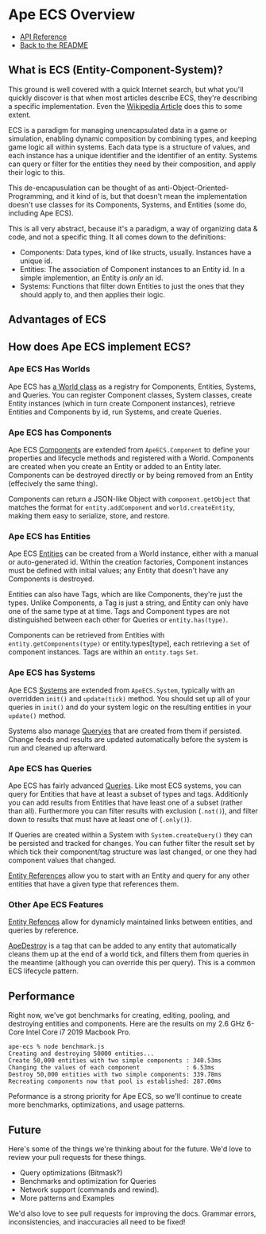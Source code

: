 # Ape ECS Overview

* [API Reference](./API_Reference.md)
* [Back to the README](../README.md)

## What is ECS (Entity-Component-System)?

This ground is well covered with a quick Internet search, but what you'll quickly discover is that when most articles describe ECS, they're describing a specific implementation.
Even the [Wikipedia Article](https://en.wikipedia.org/wiki/Entity_component_system) does this to some extent.

ECS is a paradigm for managing unencapsulated data in a game or simulation, enabling dynamic composition by combining types, and keeping game logic all within systems.
Each data type is a structure of values, and each instance has a unique identifier and the identifier of an entity.
Systems can query or filter for the entities they need by their composition, and apply their logic to this.

This de-encapusulation can be thought of as anti-Object-Oriented-Programming, and it kind of is, but that doesn't mean the implementation doesn't use classes for its Components, Systems, and Entities (some do, including Ape ECS).

This is all very abstract, because it's a paradigm, a way of organizing data & code, and not a specific thing.
It all comes down to the definitions:

* Components: Data types, kind of like structs, usually. Instances have a unique id.
* Entities: The association of Component instances to an Entity id. In a simple implemention, an Entity is _only_ an id.
* Systems: Functions that filter down Entities to just the ones that they should apply to, and then applies their logic.

## Advantages of ECS

## How does Ape ECS implement ECS?

### Ape ECS Has Worlds

Ape ECS has [a World class](./World.md) as a registry for Components, Entities, Systems, and Queries. You can register Component classes, System classes, create Entity instances (which in turn create Component instances), retrieve Entities and Components by id, run Systems, and create Queries.

### Ape ECS has Components

Ape ECS [Components](./Component.md) are extended from `ApeECS.Component` to define your properties and lifecycle methods and registered with a World.
Components are created when you create an Entity or added to an Entity later.
Components can be destroyed directly or by being removed from an Entity (effecively the same thing).

Components can return a JSON-like Object with `component.getObject` that matches the format for `entity.addComponent` and `world.createEntity`, making them easy to serialize, store, and restore.

### Ape ECS has Entities

Ape ECS [Entities](./Entity.md) can be created from a World instance, either with a manual or auto-generated id.
Within the creation factories, Component instances must be defined with initial values; any Entity that doesn't have any Components is destroyed.

Entities can also have Tags, which are like Components, they're just the types.
Unlike Components, a Tag is just a string, and Entity can only have one of the same type at at time.
Tags and Component types are not distinguished between each other for Queries or `entity.has(type)`.

Components can be retrieved from Entities with `entity.getComponents(type)` or entity.types[type], each retrieving a `Set` of component instances.
Tags are within an `entity.tags` `Set`.

### Ape ECS has Systems

Ape ECS [Systems](./System.md) are extended from `ApeECS.System`, typically with an overridden `init()` and `update(tick)` method.
You should set up all of your queries in `init()` and do your system logic on the resulting entities in your `update()` method.

Systems also manage [Queryies](./Query.md) that are created from them if persisted. Change feeds and results are updated automatically before the system is run and cleaned up afterward.

### Ape ECS has Queries

Ape ECS has fairly advanced [Queries](./Query.md). Like most ECS systems, you can query for Entities that have at least a subset of types and tags. Additionly you can add results from Entities that have least one of a subset (rather than all). Furthermore you can filter results with exclusion (`.not()`), and filter down to results that must have at least one of (`.only()`).

If Queries are created within a System with `System.createQuery()` they can be persisted and tracked for changes. You can futher filter the result set by which tick their component/tag structure was last changed, or one they had component values that changed.

[Entity References](./Entity_Refs.md) allow you to start with an Entity and query for any other entities that have a given type that references them.

### Other Ape ECS Features

[Entity Refences](./Entity_Refs.md) allow for dynamicly maintained links between entities, and queries by reference.

[ApeDestroy](./World.md) is a tag that can be added to any entity that automatically cleans them up at the end of a world tick, and filters them from queries in the meantime (although you can override this per query). This is a common ECS lifecycle pattern.

## Performance

Right now, we've got benchmarks for creating, editing, pooling, and destroying entities and components. Here are the results on my 2.6 GHz 6-Core Intel Core i7 2019 Macbook Pro.

```
ape-ecs % node benchmark.js
Creating and destroying 50000 entities...
Create 50,000 entities with two simple components : 340.53ms
Changing the values of each component             : 6.53ms
Destroy 50,000 entities with two simple components: 339.78ms
Recreating components now that pool is established: 287.00ms
```

Peformance is a strong priority for Ape ECS, so we'll continue to create more benchmarks, optimizations, and usage patterns.

## Future

Here's some of the things we're thinking about for the future.
We'd love to review your pull requests for these things.

* Query optimizations (Bitmask?)
* Benchmarks and optimization for Queries
* Network support (commands and rewind).
* More patterns and Examples

We'd also love to see pull requests for improving the docs.
Grammar errors, inconsistencies, and inaccuracies all need to be fixed!
